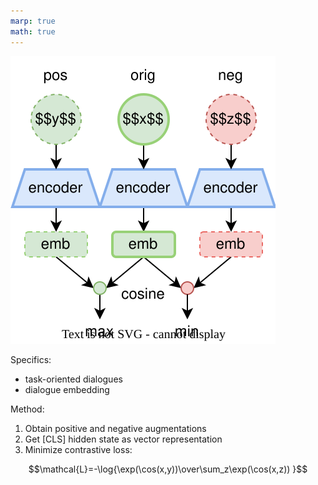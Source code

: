 ```yaml
---
marp: true
math: true
---
```


![bg right height:500](figures/project-visualization.drawio.svg)

Specifics:
- task-oriented dialogues
- dialogue embedding

Method:
1. Obtain positive and negative augmentations
2. Get [CLS] hidden state as vector representation
3. Minimize contrastive loss:

$$\mathcal{L}=-\log{\exp(\cos(x,y))\over\sum_z\exp(\cos(x,z))
}$$